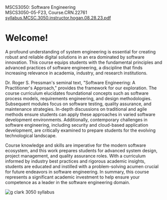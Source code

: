 MSCS3050: Software Engineering  
MSCS3050-05-F23, Course.CRN.22761  
[syllabus.MCSC.3050.instructor.hogan.08.28.23.pdf](https://github.com/bbe2/instructor.brian/files/12571322/syllabus.MCSC.3050.instructor.hogan.08.28.23.pdf)  

# Welcome!  

A profound understanding of system engineering is essential for creating robust and reliable digital solutions in an era dominated by software innovation. This course equips students with the fundamental principles and advanced practices of software engineering, a discipline that finds increasing relevance in academia, industry, and research institutions.  

Dr. Roger S. Pressman's seminal text, "Software Engineering: A Practitioner's Approach," provides the framework for our exploration. The course curriculum elucidates foundational concepts such as software process models, requirements engineering, and design methodologies. Subsequent modules focus on software testing, quality assurance, and maintenance strategies. In-depth discussions on traditional and agile methods ensure students can apply these approaches in varied software development environments. Additionally, contemporary challenges in software engineering, including security and cloud-based application development, are critically examined to prepare students for the evolving technological landscape.  

Course knowledge and skills are imperative for the modern software ecosystem, and this work prepares students for advanced system design, project management, and quality assurance roles. With a curriculum informed by industry best practices and rigorous academic insights, students are educated and instilled with a problem-solving acumen crucial for future endeavors in software engineering. In summary, this course represents a significant academic investment to help ensure your competence as a leader in the software engineering domain.  


![g clark 3050 syllabus](https://github.com/bbe2/instructor.brian/assets/59778456/8b55b9b6-fcb6-41b5-b372-4919d588a931)

